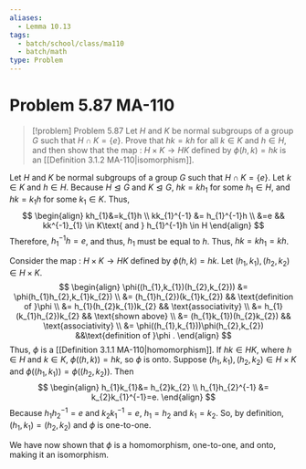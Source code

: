 ```yaml
---
aliases:
  - Lemma 10.13
tags:
  - batch/school/class/ma110
  - batch/math
type: Problem
---
```

# Problem 5.87 MA-110

> [!problem] Problem 5.87
> Let $H$ and $K$ be normal subgroups of a group $G$ such that $H \cap K = \{e\}$. Prove that $hk = kh$ for all $k \in K$ and $h \in H$, and then show that the map : $H \times K \to HK$ defined by $\phi(h, k) = hk$ is an [[Definition 3.1.2 MA-110|isomorphism]].

Let $H$ and $K$ be normal subgroups of a group $G$ such that $H \cap K = \{e\}$. Let $k \in K$ and $h \in H$. Because $H \trianglelefteq G$ and $K \trianglelefteq G$, $hk=kh_{1}$ for some $h_{1} \in H$, and $hk=k_{1}h$ for some $k_{1} \in K$. Thus,
$$
\begin{align}
kh_{1}&=k_{1}h \\
kk_{1}^{-1} &= h_{1}^{-1}h \\
&=e && kk^{-1}_{1} \in   K\text{ and } h_{1}^{-1}h \in  H
\end{align}
$$
Therefore, $h_{1}^{-1}h=e$, and thus, $h_{1}$ must be equal to $h$. Thus, $hk=kh_{1}=kh$.

Consider the map : $H \times K \to HK$ defined by $\phi(h, k) = hk$. Let $(h_{1},k_{1}), (h_{2},k_{2}) \in H\times K$.
$$
\begin{align}
\phi((h_{1},k_{1})(h_{2},k_{2})) &= \phi(h_{1}h_{2},k_{1}k_{2}) \\
&= (h_{1}h_{2})(k_{1}k_{2}) && \text{definition of }\phi \\
&= h_{1}(h_{2}k_{1})k_{2} && \text{associativity} \\
&= h_{1}(k_{1}h_{2})k_{2} && \text{shown above} \\
&= (h_{1}k_{1})(h_{2}k_{2}) && \text{associativity} \\
&= \phi((h_{1},k_{1}))\phi(h_{2},k_{2}) &&\text{definition of }\phi .
\end{align}
$$
Thus, $\phi$ is a [[Definition 3.1.1 MA-110|homomorphism]]. If $hk \in HK$, where $h \in H$ and $k \in K$, $\phi((h,k))=hk$, so $\phi$ is onto.
Suppose $(h_{1},k_{1}),(h_{2},k_{2})\in H\times K$ and $\phi((h_{1},k_{1}))=\phi((h_{2},k_{2}))$. Then 
$$
\begin{align}
h_{1}k_{1}&= h_{2}k_{2} \\
h_{1}h_{2}^{-1} &= k_{2}k_{1}^{-1}=e.
\end{align}
$$
Because $h_{1}h_{2}^{-1}=e$ and $k_{2}k_{1}^{-1}=e$, $h_{1}=h_{2}$ and $k_{1}=k_{2}$. So, by definition, $(h_{1},k_{1})=(h_{2},k_{2})$ and $\phi$ is one-to-one.

We have now shown that $\phi$ is a homomorphism, one-to-one, and onto, making it an isomorphism.